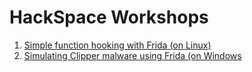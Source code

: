 # HackSpace Workshops

1. [Simple function hooking with Frida (on Linux)](/lnx-hooking)
2. [Simulating Clipper malware using Frida (on Windows](/win-clipbaord-hooking)
